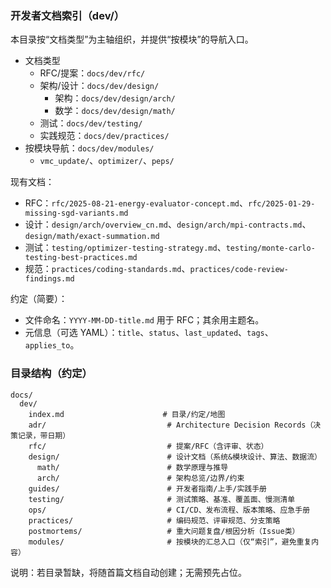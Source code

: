 ### 开发者文档索引（dev/）

本目录按“文档类型”为主轴组织，并提供“按模块”的导航入口。

- 文档类型
  - RFC/提案：`docs/dev/rfc/`
  - 架构/设计：`docs/dev/design/`
    - 架构：`docs/dev/design/arch/`
    - 数学：`docs/dev/design/math/`
  - 测试：`docs/dev/testing/`
  - 实践规范：`docs/dev/practices/`
- 按模块导航：`docs/dev/modules/`
  - `vmc_update/`、`optimizer/`、`peps/`

现有文档：
- RFC：`rfc/2025-08-21-energy-evaluator-concept.md`、`rfc/2025-01-29-missing-sgd-variants.md`
- 设计：`design/arch/overview_cn.md`、`design/arch/mpi-contracts.md`、`design/math/exact-summation.md`
- 测试：`testing/optimizer-testing-strategy.md`、`testing/monte-carlo-testing-best-practices.md`
- 规范：`practices/coding-standards.md`、`practices/code-review-findings.md`

约定（简要）：
- 文件命名：`YYYY-MM-DD-title.md` 用于 RFC；其余用主题名。
- 元信息（可选 YAML）：`title`、`status`、`last_updated`、`tags`、`applies_to`。

### 目录结构（约定）
```text
docs/
  dev/
    index.md                      # 目录/约定/地图
    adr/                           # Architecture Decision Records（决策记录，带日期）
    rfc/                           # 提案/RFC（含评审、状态）
    design/                        # 设计文档（系统&模块设计、算法、数据流）
      math/                        # 数学原理与推导
      arch/                        # 架构总览/边界/约束
    guides/                        # 开发者指南/上手/实践手册
    testing/                       # 测试策略、基准、覆盖面、慢测清单
    ops/                           # CI/CD、发布流程、版本策略、应急手册
    practices/                     # 编码规范、评审规范、分支策略
    postmortems/                   # 重大问题复盘/根因分析（Issue类）
    modules/                       # 按模块的汇总入口（仅“索引”，避免重复内容）
```
说明：若目录暂缺，将随首篇文档自动创建；无需预先占位。


